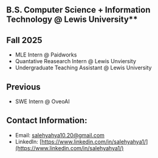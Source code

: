 B.S. Computer Science + Information Technology @ Lewis University**
---

**Fall 2025**
---
- MLE Intern @ Paidworks 
- Quantative Reasearch Intern @ Lewis Unviersity
- Undergraduate Teaching Assistant @ Lewis University 

**Previous**
---
- SWE Intern @ OveoAI


**Contact Information:** 
---
- Email: [salehyahya10.20@gmail.com](mailto:salehyahya10.20@gmail.com)  
- LinkedIn: [https://www.linkedin.com/in/salehyahya1/](https://www.linkedin.com/in/salehyahya1/)
